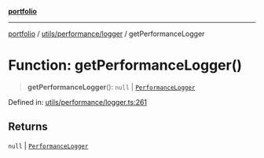 [**portfolio**](../../../../README.md)

***

[portfolio](../../../../modules.md) / [utils/performance/logger](../README.md) / getPerformanceLogger

# Function: getPerformanceLogger()

> **getPerformanceLogger**(): `null` \| [`PerformanceLogger`](../classes/PerformanceLogger.md)

Defined in: [utils/performance/logger.ts:261](https://github.com/tnorlund/Portfolio/blob/538cf698f1591eb0dd4327be6305ee87aa0e8aaa/portfolio/utils/performance/logger.ts#L261)

## Returns

`null` \| [`PerformanceLogger`](../classes/PerformanceLogger.md)
